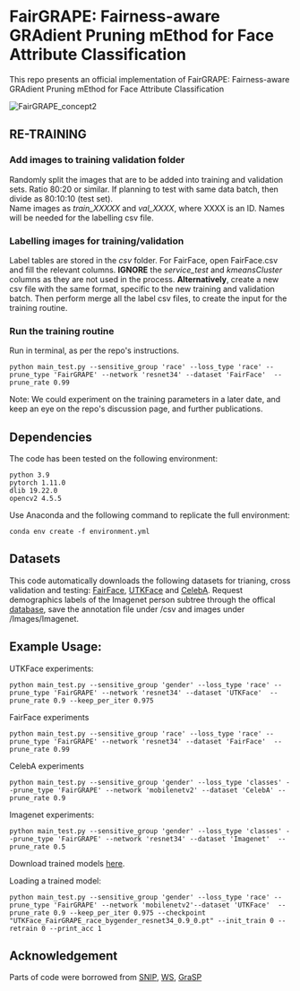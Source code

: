 # FairGRAPE: Fairness-aware GRAdient Pruning mEthod for Face Attribute Classification

This repo presents an official implementation of FairGRAPE: Fairness-aware GRAdient Pruning mEthod for Face Attribute Classification

![FairGRAPE_concept2](https://user-images.githubusercontent.com/60991389/177890025-4599bd0f-176d-4f5f-aff8-73df9c963a6e.png)

## RE-TRAINING
### Add images to training validation folder
Randomly split the images that are to be added into training and validation sets. Ratio 80:20 or similar. If planning to test with same data batch, then divide as 80:10:10 (test set).  
Name images as _train_XXXXX_ and _val_XXXX_, where XXXX is an ID. Names will be needed for the labelling csv file.

### Labelling images for training/validation
Label tables are stored in the _csv_ folder. For FairFace, open FairFace.csv and fill the relevant columns. **IGNORE** the _service_test_ and _kmeansCluster_ columns as they are not used in the process.
**Alternatively**, create a new csv file with the same format, specific to the new training and validation batch. Then perform merge all the label csv files, to create the input for the training routine.

### Run the training routine
Run in terminal, as per the repo's instructions.
```
python main_test.py --sensitive_group 'race' --loss_type 'race' --prune_type 'FairGRAPE' --network 'resnet34' --dataset 'FairFace'  --prune_rate 0.99
```
Note: We could experiment on the training parameters in a later date, and keep an eye on the repo's discussion page, and further publications.

## Dependencies

The code has been tested on the following environment:

```
python 3.9
pytorch 1.11.0
dlib 19.22.0
opencv2 4.5.5
```

Use Anaconda and the following command to replicate the full environment:

```
conda env create -f environment.yml
```

## Datasets

This code automatically downloads the following datasets for trianing, cross validation and testing: [FairFace](https://github.com/joojs/fairface), [UTKFace](https://susanqq.github.io/UTKFace/) and [CelebA](https://mmlab.ie.cuhk.edu.hk/projects/CelebA.html). Request demographics labels of the Imagenet person subtree through the offical [database](https://image-net.org/), save the annotation file under /csv and images under /Images/Imagenet.


## Example Usage:

UTKFace experiments:
```
python main_test.py --sensitive_group 'gender' --loss_type 'race' --prune_type 'FairGRAPE' --network 'resnet34' --dataset 'UTKFace'  --prune_rate 0.9 --keep_per_iter 0.975
```

FairFace experiments
```
python main_test.py --sensitive_group 'race' --loss_type 'race' --prune_type 'FairGRAPE' --network 'resnet34' --dataset 'FairFace'  --prune_rate 0.99
```

CelebA experiments
```
python main_test.py --sensitive_group 'gender' --loss_type 'classes' --prune_type 'FairGRAPE' --network 'mobilenetv2' --dataset 'CelebA' --prune_rate 0.9
```

Imagenet experiments:
```
python main_test.py --sensitive_group 'gender' --loss_type 'classes' --prune_type 'FairGRAPE' --network 'resnet34' --dataset 'Imagenet'  --prune_rate 0.5
```

Download trained models [here](https://www.dropbox.com/sh/rk362mypuikeklh/AADF93dWPQo3rPTUhyaLBn3Ga?dl=0).

Loading a trained model:
```
python main_test.py --sensitive_group 'gender' --loss_type 'race' --prune_type 'FairGRAPE' --network 'mobilenetv2'--dataset 'UTKFace'  --prune_rate 0.9 --keep_per_iter 0.975 --checkpoint "UTKFace_FairGRAPE_race_bygender_resnet34_0.9_0.pt" --init_train 0 --retrain 0 --print_acc 1
```


## Acknowledgement 
Parts of code were borrowed from [SNIP](https://github.com/mil-ad/snip), [WS](https://github.com/mightydeveloper/Deep-Compression-PyTorch), [GraSP](https://github.com/alecwangcq/GraSP)
